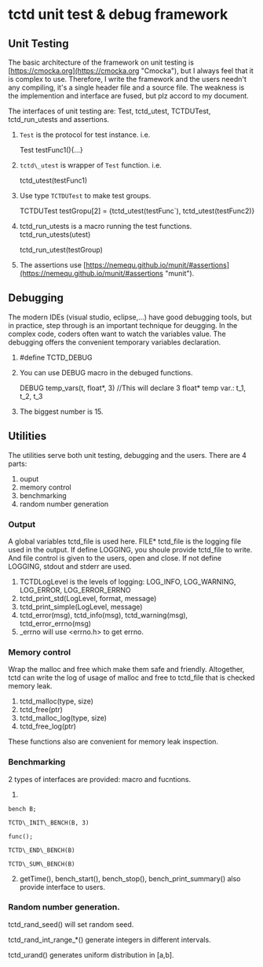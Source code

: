 # tctd unit test & debug framework

## Unit Testing
The basic architecture of the framework on unit testing is [https://cmocka.org](https://cmocka.org "Cmocka"), but I always feel that it is complex to use. Therefore, I write the framework and the users needn't any compiling, it's a single header file and a source file. The weakness is the implemention and interface are fused, but plz accord to my document. 

The interfaces of unit testing are: Test, tctd\_utest, TCTDUTest, tctd\_run\_utests and assertions.

1. `Test` is the protocol for test instance. i.e.
	
	Test testFunc1(){...}

2. `tctd\_utest` is wrapper of `Test` function. i.e.

	tctd_utest(testFunc1) 

3. Use type `TCTDUTest` to make test groups.

	TCTDUTest testGropu[2] = {tctd_utest(testFunc`), tctd_utest(testFunc2)}

4. tctd\_run\_utests is a macro running the test functions. tctd\_run\_utests(utest)

	tctd_run_utest(testGroup)

5. The assertions use [https://nemequ.github.io/munit/#assertions](https://nemequ.github.io/munit/#assertions "munit").


## Debugging
The modern IDEs (visual studio, eclipse,...) have good debugging tools, but in practice, step through is an important technique for deugging. In the complex code, coders often want to watch the variables value. The debugging offers the convenient temporary variables declaration.

1. #define TCTD_DEBUG
2. You can use DEBUG macro in the debuged functions.

	DEBUG temp_vars(t, float*, 3) 
	//This will declare 3 float* temp var.: t_1, t_2, t_3

3. The biggest number is 15.

## Utilities
The utilities serve both unit testing, debugging and the users. There are 4 parts:

1. ouput
2. memory control
3. benchmarking
4. random number generation

### Output
A global variables tctd_file is used here. FILE* tctd_file is the logging file used in the output. If define LOGGING, you shoule provide tctd_file to write. And file control is given to the users, open and close. If not define LOGGING, stdout and stderr are used.

1. TCTDLogLevel is the levels of logging: LOG_INFO, LOG_WARNING, LOG_ERROR, LOG_ERROR_ERRNO
2. tctd_print_std(LogLevel, format, message)
3. tctd_print_simple(LogLevel,  message)
4. tctd_error(msg), tctd_info(msg), tctd_warning(msg), tctd_error_errno(msg)
5. _errno will use <errno.h> to get errno.

### Memory control
Wrap the malloc and free which make them safe and friendly. Altogether, tctd can write the log of usage of malloc and free to tctd_file that is checked memory leak.

1.  tctd_malloc(type, size)
2.  tctd_free(ptr)
3.  tctd_malloc_log(type, size)
4.  tctd_free_log(ptr)

These functions also are convenient for memory leak inspection.
### Benchmarking
2 types of interfaces are provided: macro and fucntions.

1. 

	bench B;

	TCTD\_INIT\_BENCH(B, 3)

	func();

	TCTD\_END\_BENCH(B)

	TCTD\_SUM\_BENCH(B)

2. getTime(), bench_start(), bench_stop(), bench_print_summary() also provide interface to users.


### Random number generation.
tctd_rand_seed() will set random seed.

tctd_rand_int_range_*() generate integers in different intervals.

tctd_urand() generates uniform distribution in [a,b].
